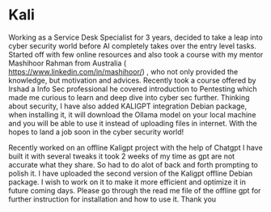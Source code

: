 # Kali
Working as a Service Desk Specialist for 3 years, decided to take a leap into cyber security world before AI completely takes over the entry level tasks. Started off with few online resources and also took a course with my mentor Mashihoor Rahman from Australia ( https://www.linkedin.com/in/mashihoor/) , who not only provided the knowledge, but motivation and advices. Recently took a course offered by Irshad a Info Sec professional he covered introduction to Pentesting which made me curious to learn and deep dive into cyber sec further.
Thinking about security, I have also added KALIGPT integration Debian package, when installing it, it will download the Ollama model on your local machine and you will be able to use it instead of uploading files in internet. 
With the hopes to land a job soon in the cyber security world!

Recently worked on an offline Kaligpt project with the help of Chatgpt I have built it with several tweaks it took 2 weeks of my time as gpt are not accurate what they share. So had to do alot of back and forth prompting to polish it. I have uploaded the second version of the Kaligpt offline Debian package. I wish to work on it to make it more efficient and optimize it in future coming days. Please go through the read me file of the offline gpt for further instruction for installation and how to use it. Thank you
